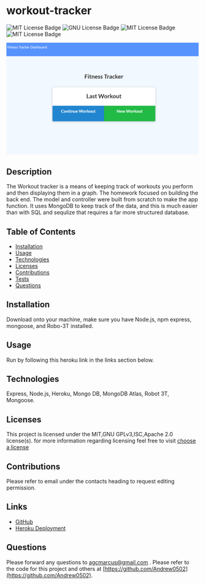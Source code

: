 # workout-tracker

  ![MIT License Badge](https://img.shields.io/badge/license-MIT-blue)
  ![GNU License Badge](https://img.shields.io/badge/license-GNU_GPLv3-blue)
  ![MIT License Badge](https://img.shields.io/badge/license-ISC-blue)
  ![MIT License Badge](https://img.shields.io/badge/license-Apache_2.0-blue)

![Mongo Image](./public/assets/mongo-workout.png)

## Description
  The Workout tracker is a means of keeping track of workouts you perform and then displaying them in a graph. The homework focused on building the back end. The model and controller were built from scratch to make the app function. It uses MongoDB to keep track of the data, and this is much easier than with SQL and sequlize that requires a far more structured database.

## Table of Contents

  * [Installation](#Installation)
  * [Usage](#Usage)
  * [Technologies](#Technologies)
  * [Licenses](#Licenses)
  * [Contributions](#Contributions)
  * [Tests](#Tests)
  * [Questions](#Questions)

## Installation
  Download onto your machine, make sure you have Node.js, npm express, mongoose, and Robo-3T installed.

## Usage
  Run by following this heroku link in the links section below.

## Technologies
   Express, Node.js, Heroku, Mongo DB, MongoDB Atlas, Robot 3T, Mongoose.

## Licenses
  This project is licensed under the MIT,GNU GPLv3,ISC,Apache 2.0 license(s). for more information regarding licensing feel free to visit
  [choose a license](https://choosealicense.com/)

## Contributions
  Please refer to email under the contacts heading to request editing permission.

## Links
   * [GitHub](https://github.com/Andrew0502/workout-tracker)
   * [Heroku Deployment](https://workout-tracker-43537457.herokuapp.com/)
   

## Questions
 Please forward any questions to [agcmarcus@gmail.com](agcmarcus@gmail.com) . Please refer to the code for this project and others at [https://github.com/Andrew0502](https://github.com/Andrew0502).